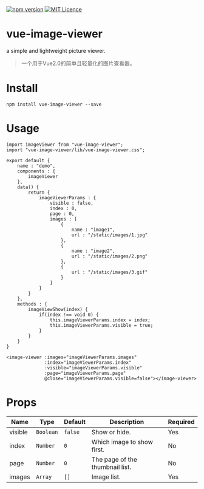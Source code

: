[![npm version](https://img.shields.io/npm/v/vue-image-viewer.svg?style=flat-square)](https://www.npmjs.com/package/vue-image-viewer)
[![MIT Licence](https://img.shields.io/npm/l/vue-image-viewer.svg?style=flat-square)](https://github.com/ChiHai-Chuck/vue-image-viewer/blob/master/LICENSE)

# vue-image-viewer
a simple and lightweight picture viewer.

>一个用于Vue2.0的简单且轻量化的图片查看器。

# Install
```
npm install vue-image-viewer --save
```

# Usage
```
import imageViewer from "vue-image-viewer";
import "vue-image-viewer/lib/vue-image-viewer.css";

export default {
    name : "demo",
    components : {
        imageViewer
    },
    data() {
        return {
            imageViewerParams : {
                visible : false,
                index : 0,
                page : 0,
                images : [
                    {
                        name : "image1",
                        url : "/static/images/1.jpg"
                    },
                    {
                        name : "image2",
                        url : "/static/images/2.png"
                    },
                    {
                        url : "/static/images/3.gif"
                    }
                ]
            }
        }
    },
    methods : {
        imageViewShow(index) {
            if(index !== void 0) {
                this.imageViewerParams.index = index;
                this.imageViewerParams.visible = true;
            }
        }
    }
}
```
```
<image-viewer :images="imageViewerParams.images"
              :index="imageViewerParams.index"
              :visible="imageViewerParams.visible"
              :page="imageViewerParams.page"
              @close="imageViewerParams.visible=false"></image-viewer>
```

# Props
| Name | Type | Default | Description | Required |
|---|---|---|---|---|
| visible | `Boolean` | `false` | Show or hide. | Yes |
| index | `Number` | `0` | Which image to show first. | No |
| page | `Number` | `0` | The page of the thumbnail list. | No |
| images | `Array` | `[]` | Image list. | Yes |
